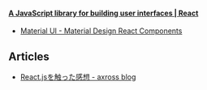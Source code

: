 #### [A JavaScript library for building user interfaces | React](http://facebook.github.io/react/)

- [Material UI - Material Design React Components](http://callemall.github.io/material-ui/#/)

## Articles
- [React.jsを触った感想 - axross blog](http://blog.axross.org/entry/2014/12/25/100000)
